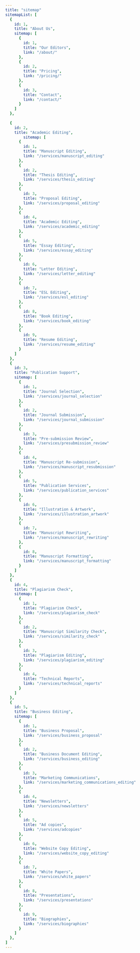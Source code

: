 ```yaml
---
title: "sitemap"
sitemapList: [
  {
    id: 1,
    title: "About Us",
    sitemap: [
      {
        id: 1,
        title: "Our Editors",
        link: "/about/"
      },
      {
        id: 2,
        title: "Pricing",
        link: "/pricing/"
      },
      {
        id: 3,
        title: "Contact",
        link: "/contact/"
      }
    ]
  },
  
  {
    id: 2,
    title: "Academic Editing",
        sitemap: [
      {
        id: 1,
        title: "Manuscript Editing",
        link: "/services/manuscript_editing"
      },
      {
        id: 2,
        title: "Thesis Editing",
        link: "/services/thesis_editing"
      },
      {
        id: 3,
        title: "Proposal Editing",
        link: "/services/proposal_editing"
      },
      {
        id: 4,
        title: "Academic Editing",
        link: "/services/academic_editing"
      },
      {
        id: 5,
        title: "Essay Editing",
        link: "/services/essay_editing"
      },
      {
        id: 6,
        title: "Letter Editing",
        link: "/services/letter_editing"
      },
      {
        id: 7,
        title: "ESL Editing",
        link: "/services/esl_editing"
      },
      {
        id: 8,
        title: "Book Editing",
        link: "/services/book_editing"
      },
      {
        id: 9,
        title: "Resume Editing",
        link: "/services/resume_editing"
      }
    ]
  },
  {
    id: 3,
    title: "Publication Support",
    sitemap: [
      {
        id: 1,
        title: "Journal Selection",
        link: "/services/journal_selection"
      },
      {
        id: 2,
        title: "Journal Submission",
        link: "/services/journal_submission"
      },
      {
        id: 3,
        title: "Pre-submission Review",
        link: "/services/presubmission_review"
      },
      {
        id: 4,
        title: "Manuscript Re-submission",
        link: "/services/manuscript_resubmission"
      },
      {
        id: 5,
        title: "Publication Services",
        link: "/services/publication_services"
      },
      {
        id: 6,
        title: "Illustration & Artwork",
        link: "/services/illustration_artwork"
      },
      {
        id: 7,
        title: "Manuscript Rewriting",
        link: "/services/manuscript_rewriting"
      },
      {
        id: 8,
        title: "Manuscript Formatting",
        link: "/services/manuscript_formatting"
      }
    ]
  },
  {
    id: 4,
    title: "Plagiarism Check",
    sitemap: [
      {
        id: 1,
        title: "Plagiarism Check",
        link: "/services/plagiarism_check"
      },
      {
        id: 2,
        title: "Manuscript Similarity Check",
        link: "/services/similarity_check"
      },
      {
        id: 3,
        title: "Plagiarism Editing",
        link: "/services/plagiarism_editing"
      },
      {
        id: 4,
        title: "Technical Reports",
        link: "/services/technical_reports"
      }
    ]
  },
  {
    id: 5,
    title: "Business Editing",
    sitemap: [
      {
        id: 1,
        title: "Business Proposal",
        link: "/services/business_proposal"
      },
      {
        id: 2,
        title: "Business Document Editing",
        link: "/services/business_editing"
      },
      {
        id: 3,
        title: "Marketing Communications",
        link: "/services/marketing_communications_editing"
      },
      {
        id: 4,
        title: "Newsletters",
        link: "/services/newsletters"
      },
      {
        id: 5,
        title: "Ad copies",
        link: "/services/adcopies"
      },
      {
        id: 6,
        title: "Website Copy Editing",
        link: "/services/website_copy_editing"
      },
      {
        id: 7,
        title: "White Papers",
        link: "/services/white_papers"
      },
      {
        id: 8,
        title: "Presentations",
        link: "/services/presentations"
      },
      {
        id: 9,
        title: "Biographies",
        link: "/services/biographies"
      }
    ]
  },
]
---
```

